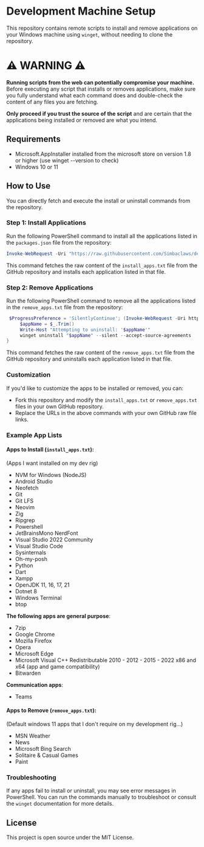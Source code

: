# Development Machine Setup

This repository contains remote scripts to install and remove applications on your Windows machine using `winget`, without needing to clone the repository.

# ⚠️ WARNING ⚠️

**Running scripts from the web can potentially compromise your machine.**  
Before executing any script that installs or removes applications, make sure you fully understand what each command does and double-check the content of any files you are fetching.

**Only proceed if you trust the source of the script** and are certain that the applications being installed or removed are what you intend.


## Requirements
- Microsoft.AppInstaller installed from the microsoft store on version 1.8 or higher (use winget --version to check)
- Windows 10 or 11

## How to Use

You can directly fetch and execute the install or uninstall commands from the repository.

### Step 1: Install Applications

Run the following PowerShell command to install all the applications listed in the `packages.json` file from the repository:

```powershell
Invoke-WebRequest -Uri "https://raw.githubusercontent.com/Simbaclaws/dev-windows/refs/heads/main/package.json" -OutFile "$($env:TEMP)\packages.json" ; winget import -i "$($env:TEMP)\packages.json"
```

This command fetches the raw content of the `install_apps.txt` file from the GitHub repository and installs each application listed in that file.

### Step 2: Remove Applications

Run the following PowerShell command to remove all the applications listed in the `remove_apps.txt` file from the repository:

```powershell
 $ProgressPreference = 'SilentlyContinue'; (Invoke-WebRequest -Uri https://raw.githubusercontent.com/simbaclaws/dev-windows/main/remove_apps.txt).Content -split "`n" | ForEach-Object {
     $appName = $_.Trim()
     Write-Host "Attempting to uninstall: '$appName'"
     winget uninstall "$appName" --silent --accept-source-agreements
}
```

This command fetches the raw content of the `remove_apps.txt` file from the GitHub repository and uninstalls each application listed in that file.

### Customization

If you'd like to customize the apps to be installed or removed, you can:
- Fork this repository and modify the `install_apps.txt` or `remove_apps.txt` files in your own GitHub repository.
- Replace the URLs in the above commands with your own GitHub raw file links.

### Example App Lists

#### Apps to Install (`install_apps.txt`):
(Apps I want installed on my dev rig)

- NVM for Windows (NodeJS)
- Android Studio
- Neofetch
- Git
- Git LFS
- Neovim
- Zig
- Ripgrep
- Powershell
- JetBrainsMono NerdFont 
- Visual Studio 2022 Community
- Visual Studio Code
- Sysinternals
- Oh-my-posh
- Python
- Dart
- Xampp
- OpenJDK 11, 16, 17, 21
- Dotnet 8
- Windows Terminal
- btop

**The following apps are general purpose**:
- 7zip
- Google Chrome
- Mozilla Firefox
- Opera
- Microsoft Edge
- Microsoft Visual C++ Redistributable 2010 - 2012 - 2015 - 2022 x86 and x64 (app and game compatibility)
- Bitwarden

**Communication apps**:
- Teams

#### Apps to Remove (`remove_apps.txt`):
(Default windows 11 apps that I don't require on my development rig...)

- MSN Weather
- News
- Microsoft Bing Search
- Solitaire & Casual Games
- Paint

### Troubleshooting

If any apps fail to install or uninstall, you may see error messages in PowerShell. You can run the commands manually to troubleshoot or consult the `winget` documentation for more details.

## License

This project is open source under the MIT License.
